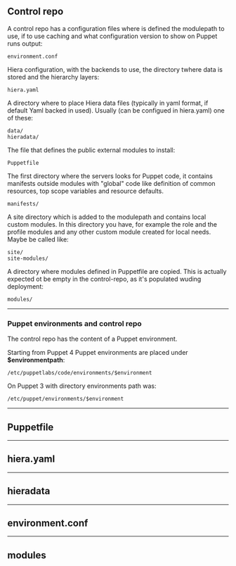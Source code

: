 ## Control repo

A control repo has a configuration files where is defined the modulepath to use, if to use caching and what configuration version to show on Puppet runs output:

    environment.conf
    
Hiera configuration, with the backends to use, the directory twhere data is stored and the hierarchy layers:

    hiera.yaml
    
A directory where to place Hiera data files (typically in yaml format, if default Yaml backed in used). Usually (can be configued in hiera.yaml) one of these:

    data/
    hieradata/

The file that defines the public external modules to install:

    Puppetfile

The first directory where the servers looks for Puppet code, it contains manifests outside modules with "global" code like definition of common resources, top scope variables and resource defaults. 

    manifests/

A site directory which is added to the modulepath and contains local custom modules. In this directory you have, for example the role and the profile modules and any other custom module created for local needs. Maybe be called like:

    site/
    site-modules/

A directory where modules defined in Puppetfile are copied. This is actually expected ot be empty in the control-repo, as it's populated wuding deployment:

    modules/

---

### Puppet environments and control repo

The control repo has the content of a Puppet environment.

Starting from Puppet 4 Puppet environments are placed under **$environmentpath**: 

    /etc/puppetlabs/code/environments/$environment

On Puppet 3 with directory environments path was:

    /etc/puppet/environments/$environment

---

## Puppetfile

---

## hiera.yaml

---

## hieradata

---

## environment.conf

---

## modules